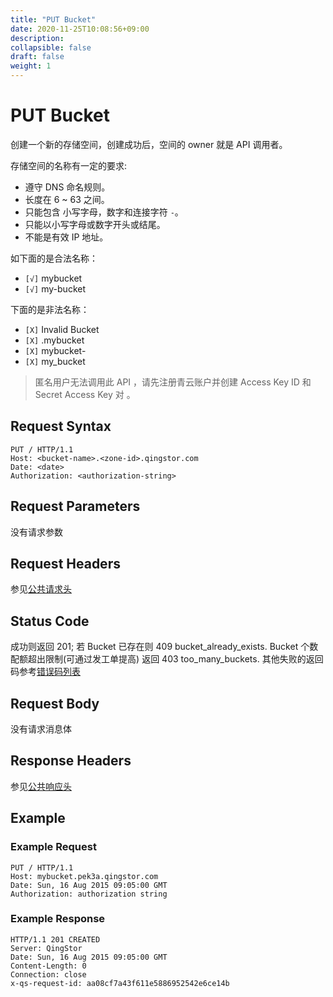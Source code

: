 ```yaml
---
title: "PUT Bucket"
date: 2020-11-25T10:08:56+09:00
description:
collapsible: false
draft: false
weight: 1
---
```


# PUT Bucket

创建一个新的存储空间，创建成功后，空间的 owner 就是 API 调用者。

存储空间的名称有一定的要求:

- 遵守 DNS 命名规则。
- 长度在 6 ~ 63 之间。
- 只能包含 小写字母，数字和连接字符 `-`。
- 只能以小写字母或数字开头或结尾。
- 不能是有效 IP 地址。

如下面的是合法名称：

- `[√]` mybucket
- `[√]` my-bucket

下面的是非法名称：

- `[X]` Invalid Bucket
- `[X]` .mybucket
- `[X]` mybucket-
- `[X]` my_bucket

> 匿名用户无法调用此 API ，请先注册青云账户并创建 Access Key ID 和 Secret Access Key 对 。

## Request Syntax

```http
PUT / HTTP/1.1
Host: <bucket-name>.<zone-id>.qingstor.com
Date: <date>
Authorization: <authorization-string>
```

## Request Parameters

没有请求参数

## Request Headers

参见[公共请求头](../common/common_header.html#请求头字段-request-header)

## Status Code

成功则返回 201; 若 Bucket 已存在则 409 bucket_already_exists. Bucket 个数配额超出限制(可通过发工单提高) 返回 403 too_many_buckets.  其他失败的返回码参考[错误码列表](../common/error_code.html)

## Request Body

没有请求消息体

## Response Headers

参见[公共响应头](../common/common_header.html#响应头字段-request-header)

## Example

### Example Request

```http
PUT / HTTP/1.1
Host: mybucket.pek3a.qingstor.com
Date: Sun, 16 Aug 2015 09:05:00 GMT
Authorization: authorization string
```

### Example Response

```http
HTTP/1.1 201 CREATED
Server: QingStor
Date: Sun, 16 Aug 2015 09:05:00 GMT
Content-Length: 0
Connection: close
x-qs-request-id: aa08cf7a43f611e5886952542e6ce14b
```
